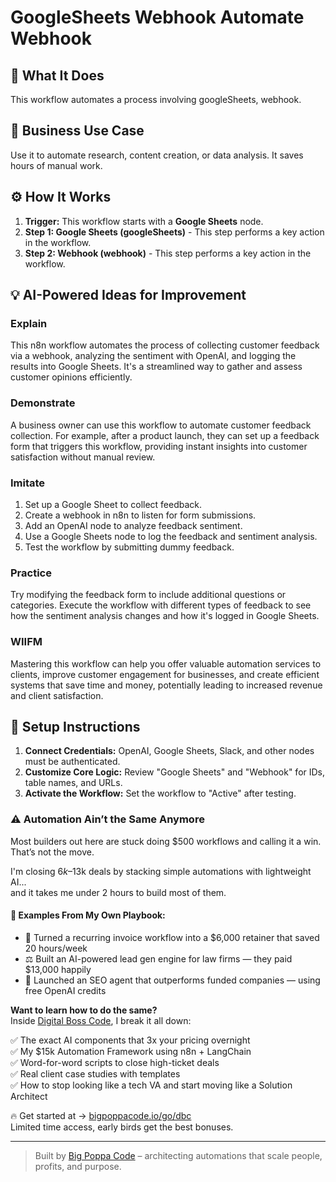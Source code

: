 # GoogleSheets Webhook Automate Webhook

## 🚀 What It Does
This workflow automates a process involving googleSheets, webhook.

## 💼 Business Use Case
Use it to automate research, content creation, or data analysis. It saves hours of manual work.

## ⚙️ How It Works
1.  **Trigger:** This workflow starts with a **Google Sheets** node.
2. **Step 1: Google Sheets (googleSheets)** - This step performs a key action in the workflow.
3. **Step 2: Webhook (webhook)** - This step performs a key action in the workflow.

## 💡 AI-Powered Ideas for Improvement
### Explain
This n8n workflow automates the process of collecting customer feedback via a webhook, analyzing the sentiment with OpenAI, and logging the results into Google Sheets. It's a streamlined way to gather and assess customer opinions efficiently.

### Demonstrate
A business owner can use this workflow to automate customer feedback collection. For example, after a product launch, they can set up a feedback form that triggers this workflow, providing instant insights into customer satisfaction without manual review.

### Imitate
1. Set up a Google Sheet to collect feedback.
2. Create a webhook in n8n to listen for form submissions.
3. Add an OpenAI node to analyze feedback sentiment.
4. Use a Google Sheets node to log the feedback and sentiment analysis.
5. Test the workflow by submitting dummy feedback.

### Practice
Try modifying the feedback form to include additional questions or categories. Execute the workflow with different types of feedback to see how the sentiment analysis changes and how it's logged in Google Sheets.

### WIIFM
Mastering this workflow can help you offer valuable automation services to clients, improve customer engagement for businesses, and create efficient systems that save time and money, potentially leading to increased revenue and client satisfaction.

## 🔧 Setup Instructions
1. **Connect Credentials:** OpenAI, Google Sheets, Slack, and other nodes must be authenticated.
2. **Customize Core Logic:** Review "Google Sheets" and "Webhook" for IDs, table names, and URLs.
3. **Activate the Workflow:** Set the workflow to "Active" after testing.

### ⚠️ Automation Ain’t the Same Anymore

Most builders out here are stuck doing $500 workflows and calling it a win.  
That’s not the move.  

I'm closing $6k–$13k deals by stacking simple automations with lightweight AI...  
and it takes me under 2 hours to build most of them.

#### 🧠 Examples From My Own Playbook:
- 🔁 Turned a recurring invoice workflow into a $6,000 retainer that saved 20 hours/week  
- ⚖️ Built an AI-powered lead gen engine for law firms — they paid $13,000 happily  
- 🚀 Launched an SEO agent that outperforms funded companies — using free OpenAI credits  

**Want to learn how to do the same?**  
Inside [Digital Boss Code](https://bigpoppacode.io/go/dbc), I break it all down:

✅ The exact AI components that 3x your pricing overnight  
✅ My $15k Automation Framework using n8n + LangChain  
✅ Word-for-word scripts to close high-ticket deals  
✅ Real client case studies with templates  
✅ How to stop looking like a tech VA and start moving like a Solution Architect  

🔥 Get started at → [bigpoppacode.io/go/dbc](https://bigpoppacode.io/go/dbc)  
Limited time access, early birds get the best bonuses.

---
> Built by [Big Poppa Code](https://bigpoppacode.io) – architecting automations that scale people, profits, and purpose.
